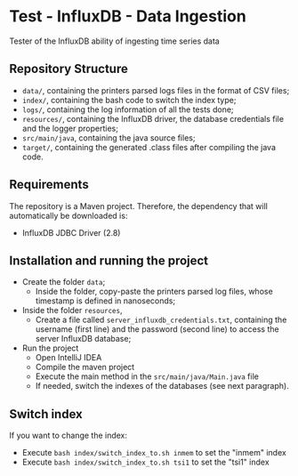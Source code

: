 # Test - InfluxDB - Data Ingestion

Tester of the InfluxDB ability of ingesting time series data

## Repository Structure
-   `data/`, containing the printers parsed logs files in the format of CSV files;
-   `index/`, containing the bash code to switch the index type;
-   `logs/`, containing the log information of all the tests done;
-   `resources/`, containing the InfluxDB driver, the database credentials file and the logger properties;
-   `src/main/java`, containing the java source files;
-   `target/`, containing the generated .class files after compiling the java code.

## Requirements
The repository is a Maven project. Therefore, the dependency that will automatically be downloaded is:
-   InfluxDB JDBC Driver (2.8)

## Installation and running the project
-   Create the folder `data`;
    -   Inside the folder, copy-paste the printers parsed log files, whose timestamp is defined in nanoseconds;
-   Inside the folder `resources`,
    -   Create a file called `server_influxdb_credentials.txt`, containing the username (first line) and the password (second line) to access the server InfluxDB database;
-   Run the project
    -   Open IntelliJ IDEA
    -   Compile the maven project
    -   Execute the main method in the `src/main/java/Main.java` file
    -   If needed, switch the indexes of the databases (see next paragraph).

## Switch index
If you want to change the index:
-   Execute `bash index/switch_index_to.sh inmem` to set the \"inmem\" index
-   Execute `bash index/switch_index_to.sh tsi1` to set the \"tsi1\" index
